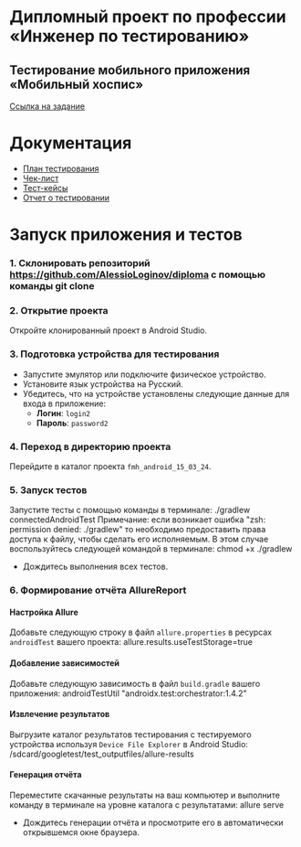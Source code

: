 # Дипломный проект по профессии «Инженер по тестированию»
## Тестирование мобильного приложения «Мобильный хоспис»
[Ссылка на задание](https://github.com/netology-code/qamid-diplom)
# Документация
- [План тестирования](https://github.com/AlessioLoginov/diploma/blob/master/Plan.md)
- [Чек-лист](https://docs.google.com/spreadsheets/d/1gTjyUHkcQfmJK7_jNAA6gCGzWxkf2OGuMRAAZf1uhoo/edit?usp=sharing)
- [Тест-кейсы](https://docs.google.com/spreadsheets/d/18EOriyNmkvxDnbUzjyPIR86qTo1irk1DnD3H78v5dFk/edit?usp=sharing)
- [Отчет о тестировании]()
  
# Запуск приложения и тестов
### 1. Склонировать репозиторий https://github.com/AlessioLoginov/diploma с помощью команды git clone


### 2. Открытие проекта
Откройте клонированный проект в Android Studio.

### 3. Подготовка устройства для тестирования
- Запустите эмулятор или подключите физическое устройство.
- Установите язык устройства на Русский.
- Убедитесь, что на устройстве установлены следующие данные для входа в приложение:
  - **Логин**: `login2`
  - **Пароль**: `password2`

### 4. Переход в директорию проекта
Перейдите в каталог проекта `fmh_android_15_03_24`.

### 5. Запуск тестов
Запустите тесты с помощью команды в терминале: ./gradlew connectedAndroidTest
Примечание: если возникает ошибка "zsh: permission denied: ./gradlew" то необходимо предоставить права доступа к файлу, чтобы сделать его исполняемым. В этом случае воспользуйтесь следующей командой в терминале: chmod +x ./gradlew

- Дождитесь выполнения всех тестов.

### 6. Формирование отчёта AllureReport

#### Настройка Allure
Добавьте следующую строку в файл `allure.properties` в ресурсах `androidTest` вашего проекта: allure.results.useTestStorage=true


#### Добавление зависимостей
Добавьте следующую зависимость в файл `build.gradle` вашего приложения: androidTestUtil "androidx.test:orchestrator:1.4.2"


#### Извлечение результатов
Выгрузите каталог результатов тестирования с тестируемого устройства используя `Device File Explorer` в Android Studio: /sdcard/googletest/test_outputfiles/allure-results


#### Генерация отчёта
Переместите скачанные результаты на ваш компьютер и выполните команду в терминале на уровне каталога с результатами: allure serve

- Дождитесь генерации отчёта и просмотрите его в автоматически открывшемся окне браузера.








